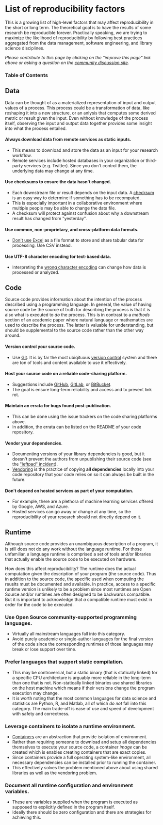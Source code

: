 # List of reproducibility factors

This is a growing list of high-level factors that may affect reproducibility in the short or long term. The theoretical goal is to have the results of some research be reproducible forever. Practically speaking, we are trying to maximize the likelihood of reproducibility by following best practices aggregated from the data management, software engineering, and library science disciplines.

*Please contribute to this page by clicking on the "improve this page" link above or asking a question on the [community discussion site](https://discuss.rdm.academy).*

### Table of Contents

<!-- toc -->

## Data

Data can be thought of as a materialized representation of input and output values of a process. This process could be a transformation of data, like reshaping it into a new structure, or an anlysis that computes some derived metric or result given the input. Even without knowledge of the process itself, observing the input and output data together provides some insight into what the process entailed.

#### Always download data from remote services as static inputs.
- This means to download and store the data as an input for your research workflow.
- Remote services include hosted databases in your organization or third-party services (e.g. Twitter). Since you don't control them, the underlying data may change at any time.

#### Use checksums to ensure the data hasn't changed.
- Each downstream file or result depends on the input data. A [checksum](https://www.google.com/search?q=checksum) is an easy way to determine if something has to be recomputed.
- This is especially important in a collaborative environment where multiple people may be able to change the data file.
- A checksum will protect against confusion about why a downstream result has changed from "yesterday".

#### Use common, non-proprietary, and cross-platform data formats.
- [Don't use Excel](./ref/microsoft-excel.md) as a file format to store and share tabular data for processing. Use CSV instead.

#### Use UTF-8 character encoding for text-based data.
- Interpreting the [wrong character encoding](http://stat545.com/block032_character-encoding.html#a-three-step-process-for-fixing-encoding-bugs) can change how data is processed or analyzed.

## Code

Source code provides information about the intention of the process described using a programming language. In general, the value of having source code be the source of truth for describing the process is that it is also what is executed to *do* the process. This is in contrast to a *methods* section of an academic paper where natural language or mathematics are used to describe the process. The latter is valuable for understanding, but should be supplemental to the source code rather than the other way around.

#### Version control your source code.
- Use [Git](https://git-scm.com/). It is by far the most ubiqituous [version control](https://en.wikipedia.org/wiki/Version_control) system and there are ton of tools and content available to use it effectively.

#### Host your source code on a reliable code-sharing platform.
- Suggestions include [GitHub](https://github.com/), [GitLab](https://about.gitlab.com/), or [BitBucket](https://bitbucket.org/).
- The goal is ensure long-term reliability and access and to prevent link rot.

#### Maintain an errata for bugs found post-publication.
- This can be done using the issue trackers on the code sharing platforms above.
- In addition, the errata can be listed on the README of your code repository.

#### Vendor your dependencies.
- Documenting versions of your library dependencies is good, but it doesn't prevent the authors from unpublishing their source code (see the ["leftpad" incident](https://www.sciencealert.com/how-a-programmer-almost-broke-the-internet-by-deleting-11-lines-of-code)).
- [Vendoring](https://stackoverflow.com/a/26217631/407954) is the practice of copying **all dependencies** locally into your code repository that your code relies on so it can always be built in the future.

#### Don't depend on hosted services as part of your computation.
- For example, there are a plethora of machine learning services offered by Google, AWS, and Azure.
- Hosted services can go away or change at any time, so the reproducibility of your research should not directly depend on it.

## Runtime

Although source code provides an unambiguous description of a program, it is still does not do any work without the language runtime. For those unfamiliar, a language runtime is comprised a set of tools and/or libraries that actually enable the source code to be executed on hardware.

How does this affect reproducibility? The runtime does the actual computation given the description of your program (the source code). Thus in addition to the source code, the specific used when computing the reuslts must be documented and available. In practice, access to a specific runtime version is unlikely to be a problem since most runtimes are Open Source and/or runtimes are often designed to be backwards compatible. But it is important to acknowledge that *a* compatible runtime must exist in order for the code to be executed.

### Use Open Source community-supported programming languages.
- Virtually all mainstream languages fall into this category.
- Avoid purely academic or single-author languages for the final version of the code since the corresponding runtimes of those languages may break or lose support over time.

### Prefer languages that support static compilation.
- This may be controversial, but a static binary (that is statically linked) for a specific CPU architecture is arguably more reliable in the long-term than one that is not. Non-statically linked binaries use shared libraries on the host machine which means if their versions change the program execution may change.
- It is worth noting that the most common languages for data science and statistics are Python, R, and Matlab, all of which *do not* fall into this category. The main trade-off is ease of use and speed of development with safety and correctness.

### Leverage containers to isolate a runtime environment.
- [Containers](https://aws.amazon.com/containers/) are an abstraction that provide isolation of environment.
- Rather than requiring someone to download and setup all dependencies themselves to execute your source code, a container *image* can be created which is enables creating containers that are exact copies.
- Since containers provide a full operating system-like environment, all necessary dependencies can be installed prior to running the container.
- This effectively solves the problem mentioned above about using shared libraries as well as the vendoring problem.

### Document all runtime configuration and environment variables.
- These are variables supplied when the program is executed as supposed to explicitly defined in the program itself.
- Ideally there should be zero configuration and there are strategies for achieving this.
